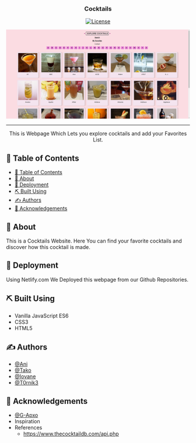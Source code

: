 <h3 align="center">Cocktails</h3>

<div align="center">

<!-- [![Status](https://img.shields.io/badge/status-active-success.svg)]() -->

<!-- [![GitHub Issues](https://img.shields.io/github/issues/kylelobo/The-Documentation-Compendium.svg)](https://github.com/kylelobo/The-Documentation-Compendium/issues)
[![GitHub Pull Requests](https://img.shields.io/github/issues-pr/kylelobo/The-Documentation-Compendium.svg)](https://github.com/kylelobo/The-Documentation-Compendium/pulls) -->

[![License](https://img.shields.io/badge/license-MIT-blue.svg)](/LICENSE)

</div>

![frontpage](./images/README/frontpage.png)

---

<p align="center"> This is Webpage Which Lets you explore cocktails and add your Favorites List.<br> 
</p>

## 📝 Table of Contents

- [📝 Table of Contents](#-table-of-contents)
- [🧐 About](#-about)
- [🚀 Deployment](#-deployment)
- [⛏️ Built Using](#️-built-using)
- [✍️ Authors](#️-authors)
- [🎉 Acknowledgements](#-acknowledgements)

## 🧐 About

This is a Cocktails Website. Here You can find your favorite cocktails and discover how this cocktail is made.

## 🚀 Deployment

Using Netlify.com We Deployed this webpage from our Github Repositories.

## ⛏️ Built Using

- Vanilla JavaScript ES6
- CSS3
- HTML5

## ✍️ Authors

- [@Ani](https://github.com/anniemmagh)
- [@Tako](https://github.com/tako-bochorishvili)
- [@Iovane](https://github.com/Iovane)
- [@T0rnik3](https://github.com/T0rnik3)

## 🎉 Acknowledgements

- [@G-Apxo](https://github.com/G-Apxo)
- Inspiration
- References
  - https://www.thecocktaildb.com/api.php
